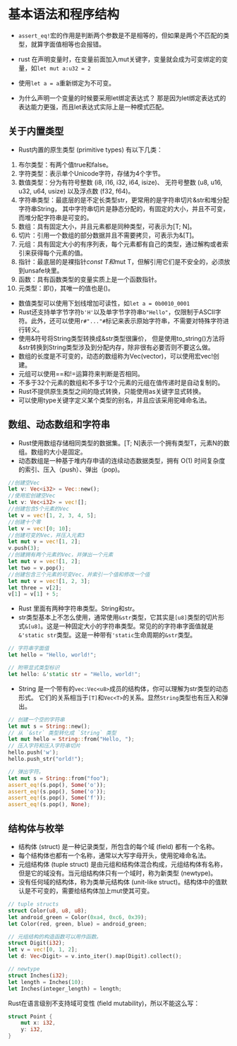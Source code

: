 # 基本语法和程序结构

* `assert_eq!`宏的作用是判断两个参数是不是相等的，但如果是两个不匹配的类型，就算字面值相等也会报错。
* rust 在声明变量时，在变量前面加入mut关键字，变量就会成为可变绑定的变量，如`let mut a:u32 = 2`
* 使用`let a = a`重新绑定为不可变。

* 为什么声明一个变量的时候要采用let绑定表达式？ 那是因为let绑定表达式的表达能力更强，而且let表达式实际上是一种模式匹配。

## 关于内置类型

* Rust内置的原生类型 (primitive types) 有以下几类：

1. 布尔类型：有两个值true和false。
2. 字符类型：表示单个Unicode字符，存储为4个字节。
3. 数值类型：分为有符号整数 (i8, i16, i32, i64, isize)、 无符号整数 (u8, u16, u32, u64, usize) 以及浮点数 (f32, f64)。
4. 字符串类型：最底层的是不定长类型str，更常用的是字符串切片&str和堆分配字符串String， 其中字符串切片是静态分配的，有固定的大小，并且不可变，而堆分配字符串是可变的。
5. 数组：具有固定大小，并且元素都是同种类型，可表示为[T; N]。
6. 切片：引用一个数组的部分数据并且不需要拷贝，可表示为&[T]。
7. 元组：具有固定大小的有序列表，每个元素都有自己的类型，通过解构或者索引来获得每个元素的值。
8. 指针：最底层的是裸指针*const T和*mut T，但解引用它们是不安全的，必须放到unsafe块里。
9. 函数：具有函数类型的变量实质上是一个函数指针。
10. 元类型：即()，其唯一的值也是()。

* 数值类型可以使用下划线增加可读性，如`let a = 0b0010_0001`
* Rust还支持单字节字符`b'H'`以及单字节字符串`b"Hello"`，仅限制于ASCII字符。此外，还可以使用`r#"..."#`标记来表示原始字符串，不需要对特殊字符进行转义。
* 使用&符号将String类型转换成&str类型很廉价， 但是使用to_string()方法将&str转换到String类型涉及到分配内存，除非很有必要否则不要这么做。
* 数组的长度是不可变的，动态的数组称为Vec(vector)，可以使用宏vec!创建。
* 元组可以使用==和!=运算符来判断是否相同。
* 不多于32个元素的数组和不多于12个元素的元组在值传递时是自动复制的。
* Rust不提供原生类型之间的隐式转换，只能使用as关键字显式转换。
* 可以使用type关键字定义某个类型的别名，并且应该采用驼峰命名法。

## 数组、动态数组和字符串

* Rust使用数组存储相同类型的数据集。[T; N]表示一个拥有类型T，元素N的数组。数组的大小是固定。
* 动态数组是一种基于堆内存申请的连续动态数据类型，拥有 O(1) 时间复杂度的索引、压入（push）、弹出（pop)。

```rust
//创建空Vec
let v: Vec<i32> = Vec::new();
//使用宏创建空Vec
let v: Vec<i32> = vec![];
//创建包含5个元素的Vec
let v = vec![1, 2, 3, 4, 5];
//创建十个零
let v = vec![0; 10];
//创建可变的Vec，并压入元素3
let mut v = vec![1, 2];
v.push(3);
//创建拥有两个元素的Vec，并弹出一个元素
let mut v = vec![1, 2];
let two = v.pop();
//创建包含三个元素的可变Vec，并索引一个值和修改一个值
let mut v = vec![1, 2, 3];
let three = v[2];
v[1] = v[1] + 5;
```

* Rust 里面有两种字符串类型。String和str。
* str类型基本上不怎么使用，通常使用`&str`类型，它其实是`[u8]`类型的切片形式`&[u8]`。这是一种固定大小的字符串类型。常见的的字符串字面值就是`&'static str`类型。这是一种带有`'static`生命周期的`&str`类型。

```rust
// 字符串字面值
let hello = "Hello, world!";

// 附带显式类型标识
let hello: &'static str = "Hello, world!";
```

* String 是一个带有的`vec:Vec<u8>`成员的结构体，你可以理解为str类型的动态形式。 它们的关系相当于`[T]`和`Vec<T>`的关系。显然`String`类型也有压入和弹出。

```rust
// 创建一个空的字符串
let mut s = String::new();
// 从 `&str` 类型转化成 `String` 类型
let mut hello = String::from("Hello, ");
// 压入字符和压入字符串切片
hello.push('w');
hello.push_str("orld!");

// 弹出字符。
let mut s = String::from("foo");
assert_eq!(s.pop(), Some('o'));
assert_eq!(s.pop(), Some('o'));
assert_eq!(s.pop(), Some('f'));
assert_eq!(s.pop(), None);
```

## 结构体与枚举

* 结构体 (struct) 是一种记录类型，所包含的每个域 (field) 都有一个名称。
* 每个结构体也都有一个名称，通常以大写字母开头，使用驼峰命名法。
* 元组结构体 (tuple struct) 是由元组和结构体混合构成，元组结构体有名称，但是它的域没有。当元组结构体只有一个域时，称为新类型 (newtype)。
* 没有任何域的结构体，称为类单元结构体 (unit-like struct)。结构体中的值默认是不可变的，需要给结构体加上mut使其可变。

```rust
// tuple structs
struct Color(u8, u8, u8);
let android_green = Color(0xa4, 0xc6, 0x39);
let Color(red, green, blue) = android_green;

// 元组结构的构造函数可以用作函数。
struct Digit(i32);
let v = vec![0, 1, 2];
let d: Vec<Digit> = v.into_iter().map(Digit).collect();

// newtype
struct Inches(i32);
let length = Inches(10);
let Inches(integer_length) = length;
```

Rust在语言级别不支持域可变性 (field mutability)，所以不能这么写：

```rust
struct Point {
    mut x: i32,
    y: i32,
}

```